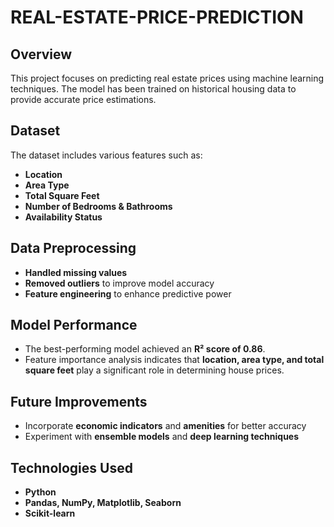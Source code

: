 # REAL-ESTATE-PRICE-PREDICTION

## Overview
This project focuses on predicting real estate prices using machine learning techniques. The model has been trained on historical housing data to provide accurate price estimations.

## Dataset
The dataset includes various features such as:
- **Location**
- **Area Type**
- **Total Square Feet**
- **Number of Bedrooms & Bathrooms**
- **Availability Status**

## Data Preprocessing
- **Handled missing values**
- **Removed outliers** to improve model accuracy
- **Feature engineering** to enhance predictive power

## Model Performance
- The best-performing model achieved an **R² score of 0.86**.
- Feature importance analysis indicates that **location, area type, and total square feet** play a significant role in determining house prices.

## Future Improvements
- Incorporate **economic indicators** and **amenities** for better accuracy
- Experiment with **ensemble models** and **deep learning techniques**

## Technologies Used
- **Python**
- **Pandas, NumPy, Matplotlib, Seaborn**
- **Scikit-learn**
